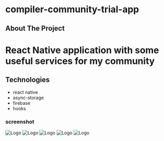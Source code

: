 # compiler-community-trial-app
<!-- ABOUT THE PROJECT -->
## About The Project

# React Native application with some useful services for my community
 
 
  

## Technologies

* react native
* async-storage
* firebase
* hooks

### screenshot

<img src="photo/1.jpg" alt="Logo" hight="300" >
<img src="photo/2.jpg" alt="Logo" hight="300" >
<img src="photo/3.jpg" alt="Logo" hight="300" >
<img src="photo/4.jpg" alt="Logo" hight="300" >
<img src="photo/5.jpg" alt="Logo" hight="300" >
 
